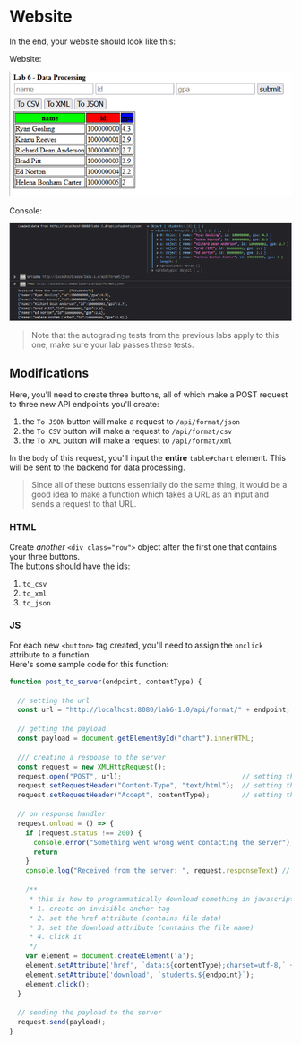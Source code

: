 # Website

In the end, your website should look like this:

Website:

[![website](./sample_website.png)](index.html)

Console:

[![console](./sample_console_output.png)](js/main.js)

>Note that the autograding tests from the previous labs apply to this one,
>make sure your lab passes these tests.

## Modifications

Here, you'll need to create three buttons, all of which make a POST request to three new API endpoints you'll create:

1. the `To JSON` button will make a request to `/api/format/json`
2. the `To CSV` button will make a request to `/api/format/csv`
3. the `To XML` button will make a request to `/api/format/xml`

In the `body` of this request, you'll input the **entire** `table#chart` element. This will be sent to the backend for data processing.

>Since all of these buttons essentially do the same thing, it would be a good idea to make a function which takes a URL as an input and sends a request to that URL.

### HTML

Create *another* `<div class="row">` object after the first one that contains your three buttons.  
The buttons should have the ids:

1. `to_csv`
2. `to_xml`
3. `to_json`

### JS

For each new `<button>` tag created, you'll need to assign the `onclick` attribute to a function.  
Here's some sample code for this function:

```js
function post_to_server(endpoint, contentType) {

  // setting the url
  const url = "http://localhost:8080/lab6-1.0/api/format/" + endpoint;

  // getting the payload
  const payload = document.getElementById("chart").innerHTML;

  /// creating a response to the server
  const request = new XMLHttpRequest();
  request.open("POST", url);                              // setting the method
  request.setRequestHeader("Content-Type", "text/html");  // setting the sending content-type
  request.setRequestHeader("Accept", contentType);        // setting the receiving content-type

  // on response handler
  request.onload = () => {
    if (request.status !== 200) {
      console.error("Something went wrong went contacting the server");
      return
    }
    console.log("Received from the server: ", request.responseText) // this contains the received payload

    /**
     * this is how to programmatically download something in javascript.
     * 1. create an invisible anchor tag
     * 2. set the href attribute (contains file data)
     * 3. set the download attribute (contains the file name)
     * 4. click it
     */
    var element = document.createElement('a');
    element.setAttribute('href', `data:${contentType};charset=utf-8,` + encodeURIComponent(request.responseText));
    element.setAttribute('download', `students.${endpoint}`);
    element.click();
  }

  // sending the payload to the server
  request.send(payload);
}
```
